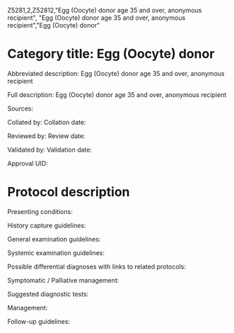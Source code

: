 Z5281,2,Z52812,"Egg (Oocyte) donor age 35 and over, anonymous recipient", "Egg (Oocyte) donor age 35 and over, anonymous recipient","Egg (Oocyte) donor"
# Category title: Egg (Oocyte) donor

Abbreviated description: Egg (Oocyte) donor age 35 and over, anonymous recipient

Full description: Egg (Oocyte) donor age 35 and over, anonymous recipient

Sources:

Collated by:
Collation date:

Reviewed by:
Review date:

Validated by:
Validation date:

Approval UID:

# Protocol description

Presenting conditions:

History capture guidelines:

General examination guidelines:

Systemic examination guidelines:

Possible differential diagnoses with links to related protocols:

Symptomatic / Palliative management:

Suggested diagnostic tests:

Management:

Follow-up guidelines:
